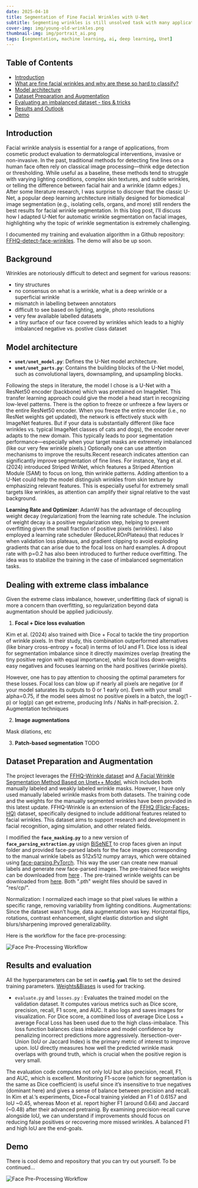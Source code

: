 ```yaml
---
date: 2025-04-18
title: Segmentation of Fine Facial Wrinkles with U-Net
subtitle: Segmenting wrinkles is still unsolved task with many applications
cover-img: img/young-old-wrinkles.png
thumbnail-img: img/portrait_ai.png
tags: [segmentation, machine learning, ai, deep learning, Unet]
---
```


## Table of Contents

- [Introduction](#introduction)
- [What are fine facial wrinkles and why are these so hard to classify?](#background)
- [Model architecture](#model-architecture)
- [Dataset Preparation and Augmentation](#dataset-preparation)
- [Evaluating an imbalanced dataset - tips & tricks](#implementation-challenges)
- [Results and Outlook](#results-and-evaluation)
- [Demo](#demo)

<a id="introduction"></a>

## Introduction

Facial wrinkle analysis is essential for a range of applications, from cosmetic product evaluation to dermatological interventions, invasive or non-invasive. In the past, traditional methods for detecting fine lines on a human face often rely on classical image processing—think edge detection or thresholding. While useful as a baseline, these methods tend to struggle with varying lighting conditions, complex skin textures, and subtle wrinkles, or telling the difference between facial hair and a wrinkle (damn edges.)
After some literature research, I was surprise to discover that the classic U-Net, a popular deep learning architecture initially designed for biomedical image segmentation (e.g., isolating cells, organs, and more) still renders the best results for facial wrinkle segmentation. In this blog post, I’ll discuss how I adapted U-Net for automatic wrinkle segmentation on facial images, highlighting why the topic of wrinkle segmentation is extremely challenging.

I documented my training and evaluation algorithm in a Github repository: [FFHQ-detect-face-wrinkles](https://github.com/rmsandu/FFHQ-detect-face-wrinkles). The demo will also be up soon.

<a id="background"></a>

## Background

Wrinkles are notoriously difficult to detect and segment for various reasons:

- tiny structures
- no consensus on what is a wrinkle, what is a deep wrinkle or a superficial wrinkle
- mismatch in labelling between annotators
- difficult to see based on lighting, angle, photo resolutions
- very few available labelled datasets
- a tiny surface of our face covered by wrinkles which leads to a highly imbalanced negative vs. postive class dataset

<a id=model-architecture></a>

## Model architecture

- **`unet/unet_model.py`**: Defines the U-Net model architecture.
- **`unet/unet_parts.py`**: Contains the building blocks of the U-Net model, such as convolutional layers, downsampling, and upsampling blocks.

Following the steps in literature, the model I chose is a U-Net with a ResNet50 encoder (backbone) which was pretrained on ImageNet. This transfer learning approach could give the model a head start in recognizing low-level patterns. There is the option to freeze or unfreeze a few layers or the entire ResNet50 encoder. When you freeze the entire encoder (i.e., no ResNet weights get updated), the network is effectively stuck with ImageNet features. But if your data is substantially different (like face wrinkles vs. typical ImageNet classes of cats and dogs), the encoder never adapts to the new domain. This typically leads to poor segmentation performance—especially when your target masks are extremely imbalanced (like our very few wrinkle pixels.)
Optionally one can use attention mechanisms to improve the results.Recent research indicates attention can significantly improve segmentation of fine lines. For instance, Yang et al. (2024) introduced Striped WriNet, which features a Striped Attention Module (SAM) to focus on long, thin wrinkle patterns. Adding attention to a U-Net could help the model distinguish wrinkles from skin texture by emphasizing relevant features. This is especially useful for extremely small targets like wrinkles, as attention can amplify their signal relative to the vast background.

**Learning Rate and Optimizer**: AdamW has the advantage of decoupling weight decay (regularization) from the learning rate schedule. The inclusion of weight decay is a positive regularization step, helping to prevent overfitting given the small fraction of positive pixels (wrinkles). I also employed a learning rate scheduler (ReduceLROnPlateau) that reduces lr when validation loss plateaus, and gradient clipping to avoid exploding gradients that can arise due to the focal loss on hard examples. A dropout rate with p=0.2 has also been introduced to further reduce overfitting. The idea was to stabilize the training in the case of imbalanced segmentation tasks.

## Dealing with extreme class imbalance

Given the extreme class imbalance, however, underfitting (lack of signal) is more a concern than overfitting, so regularization beyond data augmentation should be applied judiciously.

1. **Focal + Dice loss evaluation**

Kim et al. (2024) also trained with Dice + Focal to tackle the tiny proportion of wrinkle pixels​. In their study, this combination outperformed alternatives (like binary cross-entropy + focal) in terms of IoU and F1. Dice loss is ideal for segmentation imbalance since it directly maximizes overlap (treating the tiny positive region with equal importance), while focal loss down-weights easy negatives and focuses learning on the hard positives (wrinkle pixels).

However, one has to pay attention to choosing the optimal parameters for these losses. Focal loss can blow up if nearly all pixels are negative (or if your model saturates its outputs to 0 or 1 early on). Even with your small alpha=0.75, if the model sees almost no positive pixels in a batch, the log(1 - p) or log(p) can get extreme, producing Infs / NaNs in half‐precision. 2. Augmentation techniques

2. **Image augmentations**

Mask dilations, etc

3. **Patch-based segmentation**
   TODO

<a id="dataset-preparation"></a>

## Dataset Preparation and Augmentation

The project leverages the [FFHQ-Wrinkle dataset](https://github.com/labhai/ffhq-wrinkle-dataset) and [A Facial Wrinkle Segmentation Method Based on Unet++ Model](https://github.com/jun01pd2015/wrinkle_dataset), which includes both manually labeled and weakly labeled wrinkle masks. However, I have only used manually labeled wrinkle masks from both datasets. The training code and the weights for the manually segmented wrinkles have been provided in this latest update. FFHQ-Wrinkle is an extension of the [FFHQ (Flickr-Faces-HQ)](https://github.com/NVlabs/ffhq-dataset) dataset, specifically designed to include additional features related to facial wrinkles. This dataset aims to support research and development in facial recognition, aging simulation, and other related fields.

I modified the **`face_masking.py`** to a new version of **`face_parsing_extraction.py`** usign [BiSeNET](https://github.com/CoinCheung/BiSeNet) to crop faces given an input folder and provided face-parsed labels for the face images corresponding to the manual wrinkle labels as 512x512 numpy arrays, which were obtained using [face-parsing.PyTorch](https://github.com/zllrunning/face-parsing.PyTorch). This way the user can create new manual labels and generate new face-parsed images.
The pre-trained face weights can be downloaded from [here](https://drive.google.com/file/d/154JgKpzCPW82qINcVieuPH3fZ2e0P812/view) . The pre-trained wrinkle weights can be downloaded from [here](https://drive.google.com/file/d/1C_PtOD5UFlluqf5-kYC0xTUCU8UPY12H/view?usp=sharing). Both ".pth" weight files should be saved in "res/cp/".

Normalization: I normalized each image so that pixel values lie within a specific range, removing variability from lighting conditions.
Augmentations: Since the dataset wasn’t huge, data augmentation was key. Horizontal flips, rotations, contrast enhancement, slight elastic distortion and slight blurs/sharpening improved generalizability.

Here is the workflow for the face pre-processing:

![Face Pre-Processing Workflow](img/workflow-unet.png)

<a id="results-and-evaluation"></a>

## Results and evaluation

All the hyperparameters can be set in **`config.yaml`** file to set the desired training parameters. [Weights&Biases](https://wandb.ai/site) is used for tracking.

- `evaluate.py` and `losses.py` : Evaluates the trained model on the validation dataset. It computes various metrics such as Dice score, precision, recall, F1 score, and AUC. It also logs and saves images for visualization. For Dice score, a combined loss of average Dice Loss + average Focal Loss has been used due to the high class-imbalace. This loss function balances class imbalance and model confidence by penalizing incorrect predictions more aggressively. Itersection-over-Union (IoU or Jaccard Index) is the primary metric of interest to improve upon. IoU directly measures how well the predicted wrinkle mask overlaps with ground truth, which is crucial when the positive region is very small​.

The evaluation code computes not only IoU but also precision, recall, F1, and AUC, which is excellent. Monitoring F1-score (which for segmentation is the same as Dice coefficient) is useful since it’s insensitive to true negatives (dominant here) and gives a sense of balance between precision and recall. In Kim et al.’s experiments, Dice+Focal training yielded an F1 of 0.6157 and IoU ~0.45​, whereas Moon et al. report higher F1 (around 0.64) and Jaccard (~0.48) after their advanced pretrainig. By examining precision-recall curve alongside IoU, we can understand if improvements should focus on reducing false positives or recovering more missed wrinkles. A balanced F1 and high IoU are the end-goals.

<a id="demo"></a>

## Demo

There is cool demo and repository that you can try out yourself. To be continued...

![Face Pre-Processing Workflow](img/demo_screenshot.png)
